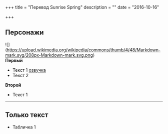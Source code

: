 +++
title = "Перевод Sunrise Spring"
description = ""
date = "2016-10-16"

+++

Персонажи  
---

![] (https://upload.wikimedia.org/wikipedia/commons/thumb/4/48/Markdown-mark.svg/208px-Markdown-mark.svg.png)  
**Первый**

- Текст 1 [озвучка](http://tvtropes.org)  
- Текст 2  
	
	  
	  
**Второй**

- Текст 1  

---

Только текст
---

- Табличка 1  